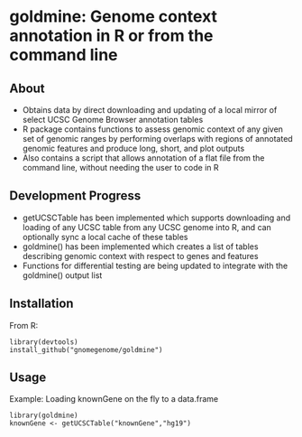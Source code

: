 # goldmine: Genome context annotation in R or from the command line

## About
* Obtains data by direct downloading and updating of a local mirror of select UCSC Genome Browser annotation tables
* R package contains functions to assess genomic context of any given set of genomic ranges by performing overlaps with regions of annotated genomic features and produce long, short, and plot outputs
* Also contains a script that allows annotation of a flat file from the command line, without needing the user to code in R

## Development Progress
* getUCSCTable has been implemented which supports downloading and loading of any UCSC table from any UCSC genome into R, and can optionally sync a local cache of these tables
* goldmine() has been implemented which creates a list of tables describing genomic context with respect to genes and features
* Functions for differential testing are being updated to integrate with the goldmine() output list

## Installation
From R:

	library(devtools)
	install_github("gnomegenome/goldmine")

## Usage
Example: Loading knownGene on the fly to a data.frame

	library(goldmine)
	knownGene <- getUCSCTable("knownGene","hg19")
